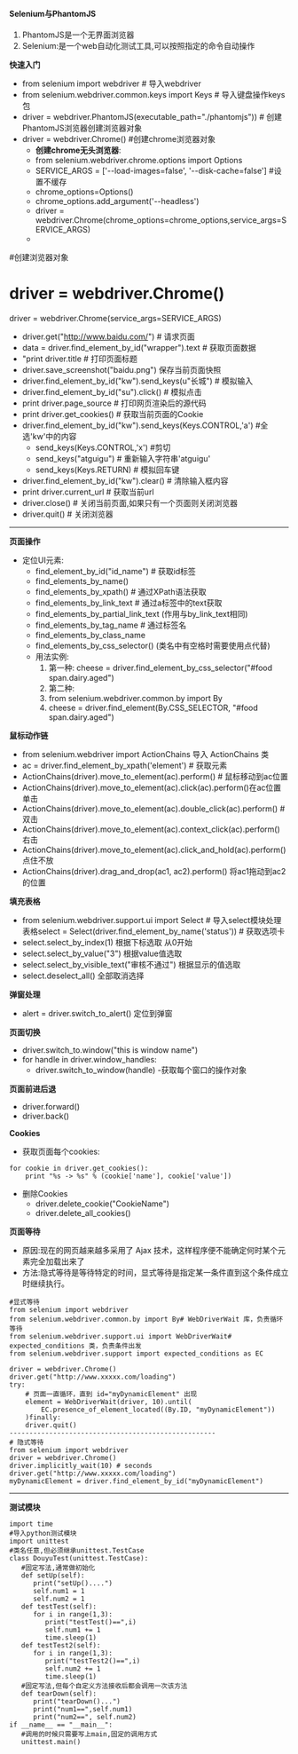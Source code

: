 ﻿#### Selenium与PhantomJS
1. PhantomJS是一个无界面浏览器
2. Selenium:是一个web自动化测试工具,可以按照指定的命令自动操作

**快速入门**
- from selenium import webdriver # 导入webdriver
- from selenium.webdriver.common.keys import Keys # 导入键盘操作keys包
- driver = webdriver.PhantomJS(executable_path="./phantomjs")) # 创建PhantomJS浏览器创建浏览器对象
- driver = webdriver.Chrome() #创建chrome浏览器对象
    - **创建chrome无头浏览器**:
    - from  selenium.webdriver.chrome.options import Options
    - SERVICE_ARGS = ['--load-images=false', '--disk-cache=false'] #设置不缓存
    - chrome_options=Options()
    - chrome_options.add_argument('--headless')
    - driver = webdriver.Chrome(chrome_options=chrome_options,service_args=SERVICE_ARGS)
    - 

#创建浏览器对象
# driver = webdriver.Chrome()
driver = webdriver.Chrome(service_args=SERVICE_ARGS)

- driver.get("http://www.baidu.com/") # 请求页面
- data = driver.find_element_by_id("wrapper").text # 获取页面数据
- "print driver.title # 打印页面标题
- driver.save_screenshot("baidu.png") 保存当前页面快照
- driver.find_element_by_id("kw").send_keys(u"长城") # 模拟输入
- driver.find_element_by_id("su").click() # 模拟点击
- print driver.page_source # 打印网页渲染后的源代码
- print driver.get_cookies() # 获取当前页面的Cookie
- driver.find_element_by_id("kw").send_keys(Keys.CONTROL,'a') #全选'kw'中的内容
    - send_keys(Keys.CONTROL,'x')  #剪切
    - send_keys("atguigu") # 重新输入字符串'atguigu'
    - send_keys(Keys.RETURN) # 模拟回车键
- driver.find_element_by_id("kw").clear() # 清除输入框内容
- print driver.current_url # 获取当前url
- driver.close() # 关闭当前页面,如果只有一个页面则关闭浏览器
- driver.quit() # 关闭浏览器

---
**页面操作**

- 定位UI元素:
    - find_element_by_id("id_name") # 获取id标签
    - find_elements_by_name()
    - find_elements_by_xpath() # 通过XPath语法获取
    - find_elements_by_link_text # 通过a标签中的text获取
    - find_elements_by_partial_link_text (作用与by_link_text相同)
    - find_elements_by_tag_name # 通过标签名
    - find_elements_by_class_name
    - find_elements_by_css_selector() (类名中有空格时需要使用点代替)
    - 用法实例:
        1. 第一种: cheese = driver.find_element_by_css_selector("#food span.dairy.aged")
        2. 第二种:
        2. from selenium.webdriver.common.by import By
        3. cheese = driver.find_element(By.CSS_SELECTOR, "#food span.dairy.aged")

**鼠标动作链**
- from selenium.webdriver import ActionChains 导入 ActionChains 类
- ac = driver.find_element_by_xpath('element') # 获取元素
- ActionChains(driver).move_to_element(ac).perform() # 鼠标移动到ac位置
- ActionChains(driver).move_to_element(ac).click(ac).perform()在ac位置单击
- ActionChains(driver).move_to_element(ac).double_click(ac).perform() #双击
- ActionChains(driver).move_to_element(ac).context_click(ac).perform() 右击
- ActionChains(driver).move_to_element(ac).click_and_hold(ac).perform() 点住不放
- ActionChains(driver).drag_and_drop(ac1, ac2).perform() 将ac1拖动到ac2的位置

**填充表格**
- from selenium.webdriver.support.ui import Select # 导入select模块处理表格select = Select(driver.find_element_by_name('status')) # 获取选项卡
- select.select_by_index(1) 根据下标选取 从0开始
- select.select_by_value("3") 根据value值选取
- select.select_by_visible_text("审核不通过") 根据显示的值选取
- select.deselect_all() 全部取消选择

**弹窗处理**
- alert = driver.switch_to_alert() 定位到弹窗

**页面切换**
- driver.switch_to.window("this is window name")
- for handle in driver.window_handles:
    - driver.switch_to_window(handle)
    -获取每个窗口的操作对象

**页面前进后退**
- driver.forward()
- driver.back()

**Cookies**
- 获取页面每个cookies:
> 
    for cookie in driver.get_cookies():
        print "%s -> %s" % (cookie['name'], cookie['value'])

- 删除Cookies
    - driver.delete_cookie("CookieName")
    - driver.delete_all_cookies()

**页面等待**
- 原因:现在的网页越来越多采用了 Ajax 技术，这样程序便不能确定何时某个元素完全加载出来了
- 方法:隐式等待是等待特定的时间，显式等待是指定某一条件直到这个条件成立时继续执行。

> 
    #显式等待
    from selenium import webdriver
    from selenium.webdriver.common.by import By# WebDriverWait 库，负责循环等待
    from selenium.webdriver.support.ui import WebDriverWait# expected_conditions 类，负责条件出发
    from selenium.webdriver.support import expected_conditions as EC
    
    driver = webdriver.Chrome()
    driver.get("http://www.xxxxx.com/loading")
    try:
        # 页面一直循环，直到 id="myDynamicElement" 出现
        element = WebDriverWait(driver, 10).until(
            EC.presence_of_element_located((By.ID, "myDynamicElement"))
        )finally:
        driver.quit()
    ----------------------------------------------------
    # 隐式等待
    from selenium import webdriver
    driver = webdriver.Chrome()
    driver.implicitly_wait(10) # seconds
    driver.get("http://www.xxxxx.com/loading")
    myDynamicElement = driver.find_element_by_id("myDynamicElement")

--------------
**测试模块**
> 
    import time
    #导入python测试模块
    import unittest
    #类名任意,但必须继承unittest.TestCase
    class DouyuTest(unittest.TestCase):
       #固定写法,通常做初始化
       def setUp(self):
          print("setUp()....")
          self.num1 = 1
          self.num2 = 1
       def testTest(self):
          for i in range(1,3):
             print("testTest()==",i)
             self.num1 += 1
             time.sleep(1)
       def testTest2(self):
          for i in range(1,3):
             print("testTest2()==",i)
             self.num2 += 1
             time.sleep(1)
       #固定写法,但每个自定义方法接收后都会调用一次该方法
       def tearDown(self):
          print("tearDown()...")
          print("num1==",self.num1)
          print("num2==", self.num2)
    if __name__ == "__main__":
       #调用的时候只需要写上main,固定的调用方式
       unittest.main()
